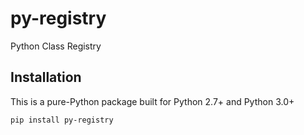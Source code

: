 # py-registry
Python Class Registry

## Installation

This is a pure-Python package built for Python 2.7+ and Python 3.0+

    pip install py-registry



